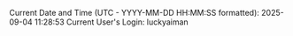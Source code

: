 Current Date and Time (UTC - YYYY-MM-DD HH:MM:SS formatted): 2025-09-04 11:28:53
Current User's Login: luckyaiman
